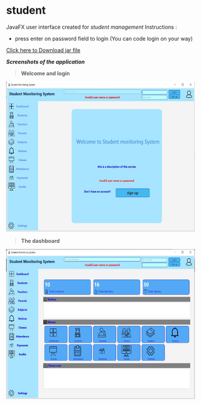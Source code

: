 # student
JavaFX user interface created for *student management*
Instructions :
 * press enter on password field to login (You can code login on your way)
 
[Click here to Download jar file](https://github.com/DarshanaUOP/student/raw/master/out/artifacts/student_jar/student.jar)

<i><b>Screenshots of the application<b></i>
>Welcome and login 
  <img src = "out/artifacts/student_jar/std welcome.JPG" height = 400 > 
 
>The dashboard
  <img src = "out/artifacts/student_jar/studentmonitor.JPG" height = 400 > 
